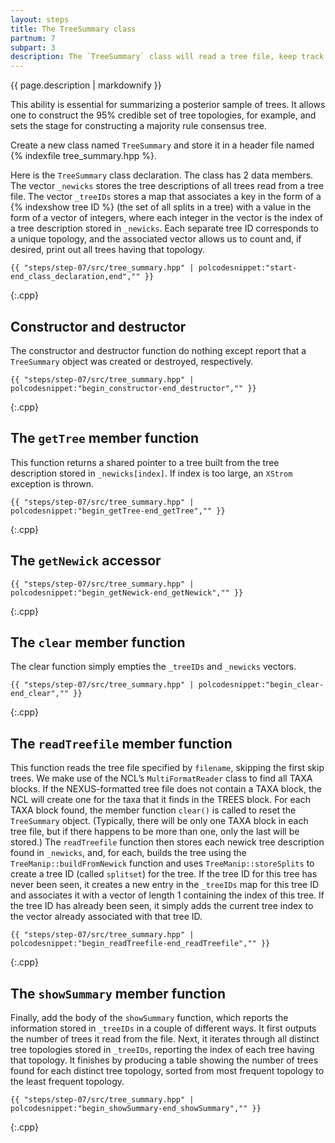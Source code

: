 ```yaml
---
layout: steps
title: The TreeSummary class
partnum: 7
subpart: 3
description: The `TreeSummary` class will read a tree file, keep track of the number of distinct tree topologies found therein, and count the number of trees having each unique topology.
---
```

{{ page.description | markdownify }}

This ability is essential for summarizing a posterior sample of trees. It allows one to construct the 95% credible set of tree topologies, for example, and sets the stage for constructing a majority rule consensus tree.

Create a new class named `TreeSummary` and store it in a header file named {% indexfile tree_summary.hpp %}.

Here is the `TreeSummary` class declaration. The class has 2 data members. The vector `_newicks` stores the tree descriptions of all trees read from a tree file. The vector `_treeIDs` stores a map that associates a key in the form of a {% indexshow tree ID %} (the set of all splits in a tree) with a value in the form of a vector of integers, where each integer in the vector is the index of a tree description stored in `_newicks`. Each separate tree ID corresponds to a unique topology, and the associated vector allows us to count and, if desired, print out all trees having that topology.
~~~~~~
{{ "steps/step-07/src/tree_summary.hpp" | polcodesnippet:"start-end_class_declaration,end","" }}
~~~~~~
{:.cpp}

## Constructor and destructor

The constructor and destructor function do nothing except report that a `TreeSummary` object was created or destroyed, respectively.
~~~~~~
{{ "steps/step-07/src/tree_summary.hpp" | polcodesnippet:"begin_constructor-end_destructor","" }}
~~~~~~
{:.cpp}

## The `getTree` member function

This function returns a shared pointer to a tree built from the tree description stored in `_newicks[index]`. If index is too large, an `XStrom` exception is thrown.
~~~~~~
{{ "steps/step-07/src/tree_summary.hpp" | polcodesnippet:"begin_getTree-end_getTree","" }}
~~~~~~
{:.cpp}

## The `getNewick` accessor
~~~~~~
{{ "steps/step-07/src/tree_summary.hpp" | polcodesnippet:"begin_getNewick-end_getNewick","" }}
~~~~~~
{:.cpp}

## The `clear` member function

The clear function simply empties the `_treeIDs` and `_newicks` vectors.
~~~~~~
{{ "steps/step-07/src/tree_summary.hpp" | polcodesnippet:"begin_clear-end_clear","" }}
~~~~~~
{:.cpp}

## The `readTreefile` member function

This function reads the tree file specified by `filename`, skipping the first skip trees. We make use of the NCL’s `MultiFormatReader` class to find all TAXA blocks. If the NEXUS-formatted tree file does not contain a TAXA block, the NCL will create one for the taxa that it finds in the TREES block. For each TAXA block found, the member function `clear()` is called to reset the `TreeSummary` object. (Typically, there will be only one TAXA block in each tree file, but if there happens to be more than one, only the last will be stored.) The `readTreefile` function then stores each newick tree description found in `_newicks`, and, for each, builds the tree using the `TreeManip::buildFromNewick` function and uses `TreeManip::storeSplits` to create a tree ID (called `splitset`) for the tree. If the tree ID for this tree has never been seen, it creates a new entry in the `_treeIDs` map for this tree ID and associates it with a vector of length 1 containing the index of this tree. If the tree ID has already been seen, it simply adds the current tree index to the vector already associated with that tree ID.
~~~~~~
{{ "steps/step-07/src/tree_summary.hpp" | polcodesnippet:"begin_readTreefile-end_readTreefile","" }}
~~~~~~
{:.cpp}

## The `showSummary` member function

Finally, add the body of the `showSummary` function, which reports the information stored in `_treeIDs` in a couple of different ways. It first outputs the number of trees it read from the file. Next, it iterates through all distinct tree topologies stored in `_treeIDs`, reporting the index of each tree having that topology. It finishes by producing a table showing the number of trees found for each distinct tree topology, sorted from most frequent topology to the least frequent topology.
~~~~~~
{{ "steps/step-07/src/tree_summary.hpp" | polcodesnippet:"begin_showSummary-end_showSummary","" }}
~~~~~~
{:.cpp}
